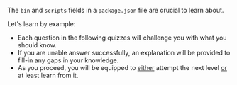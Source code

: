 The `bin` and `scripts` fields in a `package.json` file are crucial to learn about.

Let's learn by example:
- Each question in the following quizzes will challenge you with what you should know.
- If you are unable answer successfully, an explanation will be provided to fill-in any gaps in your knowledge.
- As you proceed, you will be equipped to <u>either</u> attempt the next level <u>or</u> at least learn from it.
